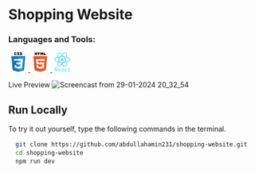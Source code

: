 # Shopping Website
<h3 align="left">Languages and Tools:</h3>
<p align="left"> <a href="https://www.w3schools.com/css/" target="_blank" rel="noreferrer"> <img src="https://raw.githubusercontent.com/devicons/devicon/master/icons/css3/css3-original-wordmark.svg" alt="css3" width="40" height="40"/> </a> <a href="https://www.w3.org/html/" target="_blank" rel="noreferrer"> <img src="https://raw.githubusercontent.com/devicons/devicon/master/icons/html5/html5-original-wordmark.svg" alt="html5" width="40" height="40"/> </a> <a href="https://reactjs.org/" target="_blank" rel="noreferrer"> <img src="https://raw.githubusercontent.com/devicons/devicon/master/icons/react/react-original-wordmark.svg" alt="react" width="40" height="40"/> </a> </p>


Live Preview
![Screencast from 29-01-2024 20_32_54](https://github.com/abdullahamin231/shopping-website/assets/42760671/ad4006fe-c601-43a4-bfdd-e5ecc117027e)

## Run Locally

To try it out yourself, type the following commands in the terminal.

```bash
  git clone https://github.com/abdullahamin231/shopping-website.git
  cd shopping-website
  npm run dev
```
